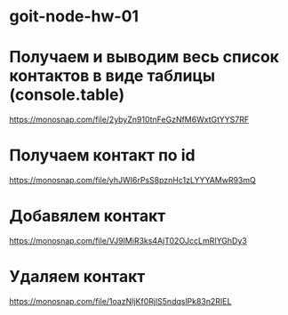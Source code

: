# goit-node-hw-01

# Получаем и выводим весь список контактов в виде таблицы (console.table)
https://monosnap.com/file/2ybyZn910tnFeGzNfM6WxtGtYYS7RF

# Получаем контакт по id
https://monosnap.com/file/yhJWI6rPsS8pznHc1zLYYYAMwR93mQ

# Добавялем контакт
https://monosnap.com/file/VJ9IMiR3ks4AjT02OJccLmRIYGhDy3

# Удаляем контакт
https://monosnap.com/file/1oazNIjKf0RjlS5ndqslPk83n2RIEL